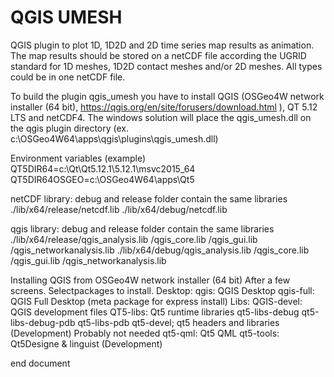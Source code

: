 # QGIS UMESH
QGIS plugin to plot 1D, 1D2D and 2D time series map results as animation. The map results should be stored on a netCDF file according the UGRID standard for 1D meshes, 1D2D contact meshes and/or 2D meshes. All types could be in one netCDF file. 


To build the plugin qgis_umesh you have to install QGIS (OSGeo4W network installer (64 bit), https://qgis.org/en/site/forusers/download.html ), QT 5.12 LTS and netCDF4.
The windows solution will place the qgis_umesh.dll on the qgis plugin directory (ex. c:\OSGeo4W64\apps\qgis\plugins\qgis_umesh.dll)
 
Environment variables (example)
QT5DIR64=c:\Qt\Qt5.12.1\5.12.1\msvc2015_64\
QT5DIR64OSGEO=c:\OSGeo4W64\apps\Qt5

netCDF library:
debug and release folder contain the same libraries
./lib/x64/release/netcdf.lib
./lib/x64/debug/netcdf.lib
              
qgis library:
debug and release folder contain the same libraries
./lib/x64/release/qgis_analysis.lib
                 /qgis_core.lib
                 /qgis_gui.lib
                 /qgis_networkanalysis.lib
./lib/x64/debug/qgis_analysis.lib
               /qgis_core.lib
               /qgis_gui.lib
               /qgis_networkanalysis.lib

Installing QGIS from OSGeo4W network installer (64 bit)
After a few screens.
Selectpackages to install.
Desktop:
    qgis: QGIS Desktop
    qgis-full: QGIS Full Desktop (meta package for express install)
Libs: 
    QGIS-devel: QGIS development files
    QT5-libs: Qt5 runtime libraries
    qt5-libs-debug
    qt5-libs-debug-pdb
    qt5-libs-pdb
    qt5-devel; qt5 headers and libraries (Development)
Probably not needed
    qt5-qml: Qt5 QML
    qt5-tools: Qt5Designe & linguist (Development)
            

end document
          